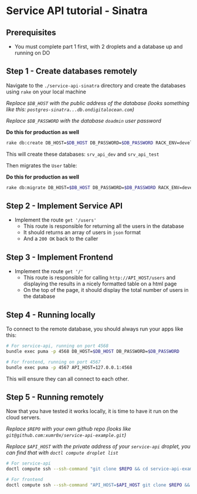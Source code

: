 # Service API tutorial - Sinatra

## Prerequisites

- You must complete part 1 first, with 2 droplets and a database up and running on DO

## Step 1 - Create databases remotely

Navigate to the `./service-api-sinatra` directory and create the databases using `rake` on your local machine

*Replace `$DB_HOST` with the public address of the database (looks something like this: `postgres-sinatra...db.ondigitalocean.com`)*

*Replace `$DB_PASSWORD` with the database `doadmin` user password*

**Do this for production as well**

```bash
rake db:create DB_HOST=$DB_HOST DB_PASSWORD=$DB_PASSWORD RACK_ENV=development
```

This will create these databases: `srv_api_dev` and `srv_api_test`

Then migrates the `User` table:

**Do this for production as well**

```bash
rake db:migrate DB_HOST=$DB_HOST DB_PASSWORD=$DB_PASSWORD RACK_ENV=development
```

## Step 2 - Implement Service API

- Implement the route `get '/users'`
  - This route is responsible for returning all the users in the database
  - It should returns an array of users in `json` format
  - And a `200 OK` back to the caller

## Step 3 - Implement Frontend

- Implement the route `get '/'`
  - This route is responsible for calling `http://API_HOST/users` and displaying the results in a nicely formatted table on a html page
  - On the top of the page, it should display the total number of users in the database

## Step 4 - Running locally

To connect to the remote database, you should always run your apps like this:

```bash
# For service-api, running on port 4568
bundle exec puma -p 4568 DB_HOST=$DB_HOST DB_PASSWORD=$DB_PASSWORD

# For frontend, running on port 4567
bundle exec puma -p 4567 API_HOST=127.0.0.1:4568
```

This will ensure they can all connect to each other.

## Step 5 - Running remotely

Now that you have tested it works locally, it is time to have it run on the cloud servers.

*Replace `$REPO` with your own github repo (looks like `git@github.com:xumr0x/service-api-example.git`)*

*Replace `$API_HOST` with the private address of your `service-api` droplet, you can find that with `doctl compute droplet list`*

```bash
# For service-api
doctl compute ssh --ssh-command "git clone $REPO && cd service-api-example && bundle && rackup -p 80 DB_HOST=$DB_HOST DB_PASSWORD=$DB_PASSWORD"

# For frontend
doctl compute ssh --ssh-command "API_HOST=$API_HOST git clone $REPO && cd service-api-example && bundle && rackup -p 80"
```
